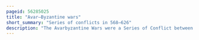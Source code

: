 ```yaml
---
pageid: 56285025
title: "Avar–Byzantine wars"
short_summary: "Series of conflicts in 568–626"
description: "The Avarbyzantine Wars were a Series of Conflict between the Byzantine Empire and the Avar Khaganate. The Conflicts were initiated in 568 when the Avars arrived in Pannonia and claimed to themselves the whole former Land of the Gepids and Lombards. This led to an unsuccessful Attempt to seize Sirmium from Byzantium which had previously taken it from the Gepids. Most subsequent Conflicts were the Result of Raids by the Avars or their Subjects slavs into the balkan Provinces of the Byzantine Empire."
---
```

